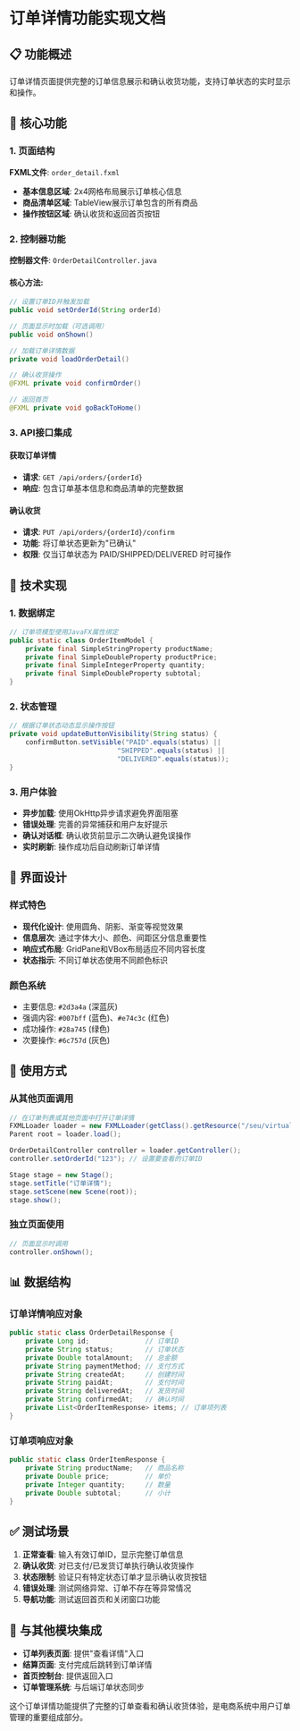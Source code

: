 # 订单详情功能实现文档

## 📋 功能概述

订单详情页面提供完整的订单信息展示和确认收货功能，支持订单状态的实时显示和操作。

## 🎯 核心功能

### 1. 页面结构

**FXML文件**: `order_detail.fxml`
- **基本信息区域**: 2x4网格布局展示订单核心信息
- **商品清单区域**: TableView展示订单包含的所有商品
- **操作按钮区域**: 确认收货和返回首页按钮

### 2. 控制器功能

**控制器文件**: `OrderDetailController.java`

#### 核心方法:

```java
// 设置订单ID并触发加载
public void setOrderId(String orderId)

// 页面显示时加载（可选调用）
public void onShown()

// 加载订单详情数据
private void loadOrderDetail()

// 确认收货操作
@FXML private void confirmOrder()

// 返回首页
@FXML private void goBackToHome()
```

### 3. API接口集成

#### 获取订单详情
- **请求**: `GET /api/orders/{orderId}`
- **响应**: 包含订单基本信息和商品清单的完整数据

#### 确认收货
- **请求**: `PUT /api/orders/{orderId}/confirm`
- **功能**: 将订单状态更新为"已确认"
- **权限**: 仅当订单状态为 PAID/SHIPPED/DELIVERED 时可操作

## 🔧 技术实现

### 1. 数据绑定

```java
// 订单项模型使用JavaFX属性绑定
public static class OrderItemModel {
    private final SimpleStringProperty productName;
    private final SimpleDoubleProperty productPrice;
    private final SimpleIntegerProperty quantity;
    private final SimpleDoubleProperty subtotal;
}
```

### 2. 状态管理

```java
// 根据订单状态动态显示操作按钮
private void updateButtonVisibility(String status) {
    confirmButton.setVisible("PAID".equals(status) || 
                           "SHIPPED".equals(status) || 
                           "DELIVERED".equals(status));
}
```

### 3. 用户体验

- **异步加载**: 使用OkHttp异步请求避免界面阻塞
- **错误处理**: 完善的异常捕获和用户友好提示
- **确认对话框**: 确认收货前显示二次确认避免误操作
- **实时刷新**: 操作成功后自动刷新订单详情

## 🎨 界面设计

### 样式特色
- **现代化设计**: 使用圆角、阴影、渐变等视觉效果
- **信息层次**: 通过字体大小、颜色、间距区分信息重要性
- **响应式布局**: GridPane和VBox布局适应不同内容长度
- **状态指示**: 不同订单状态使用不同颜色标识

### 颜色系统
- 主要信息: `#2d3a4a` (深蓝灰)
- 强调内容: `#007bff` (蓝色)、`#e74c3c` (红色)
- 成功操作: `#28a745` (绿色)
- 次要操作: `#6c757d` (灰色)

## 🚀 使用方式

### 从其他页面调用

```java
// 在订单列表或其他页面中打开订单详情
FXMLLoader loader = new FXMLLoader(getClass().getResource("/seu/virtualcampus/ui/order_detail.fxml"));
Parent root = loader.load();

OrderDetailController controller = loader.getController();
controller.setOrderId("123"); // 设置要查看的订单ID

Stage stage = new Stage();
stage.setTitle("订单详情");
stage.setScene(new Scene(root));
stage.show();
```

### 独立页面使用

```java
// 页面显示时调用
controller.onShown();
```

## 📊 数据结构

### 订单详情响应对象

```java
public static class OrderDetailResponse {
    private Long id;              // 订单ID
    private String status;        // 订单状态
    private Double totalAmount;   // 总金额
    private String paymentMethod; // 支付方式
    private String createdAt;     // 创建时间
    private String paidAt;        // 支付时间
    private String deliveredAt;   // 发货时间
    private String confirmedAt;   // 确认时间
    private List<OrderItemResponse> items; // 订单项列表
}
```

### 订单项响应对象

```java
public static class OrderItemResponse {
    private String productName;   // 商品名称
    private Double price;         // 单价
    private Integer quantity;     // 数量
    private Double subtotal;      // 小计
}
```

## ✅ 测试场景

1. **正常查看**: 输入有效订单ID，显示完整订单信息
2. **确认收货**: 对已支付/已发货订单执行确认收货操作
3. **状态限制**: 验证只有特定状态订单才显示确认收货按钮
4. **错误处理**: 测试网络异常、订单不存在等异常情况
5. **导航功能**: 测试返回首页和关闭窗口功能

## 🔄 与其他模块集成

- **订单列表页面**: 提供"查看详情"入口
- **结算页面**: 支付完成后跳转到订单详情
- **首页控制台**: 提供返回入口
- **订单管理系统**: 与后端订单状态同步

这个订单详情功能提供了完整的订单查看和确认收货体验，是电商系统中用户订单管理的重要组成部分。

